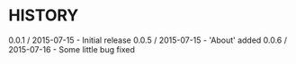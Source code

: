 
HISTORY
=======

0.0.1 / 2015-07-15 - Initial release
0.0.5 / 2015-07-15 - 'About' added
0.0.6 / 2015-07-16 - Some little bug fixed
